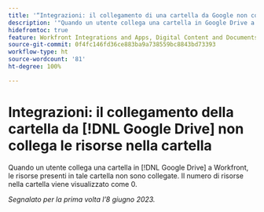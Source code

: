 ```yaml
---
title: '“Integrazioni: il collegamento di una cartella da Google non collega le risorse nella cartella”'
description: '"Quando un utente collega una cartella in Google Drive a Workfront, le risorse in tale cartella non sono collegate. Il numero di risorse nella cartella viene visualizzato come 0.”'
hidefromtoc: true
feature: Workfront Integrations and Apps, Digital Content and Documents
source-git-commit: 0f4fc146fd36ce883ba9a738559bc8843bd73393
workflow-type: ht
source-wordcount: '81'
ht-degree: 100%

---
```



# Integrazioni: il collegamento della cartella da [!DNL Google Drive] non collega le risorse nella cartella

Quando un utente collega una cartella in [!DNL Google Drive] a Workfront, le risorse presenti in tale cartella non sono collegate. Il numero di risorse nella cartella viene visualizzato come 0.

_Segnalato per la prima volta l’8 giugno 2023._
